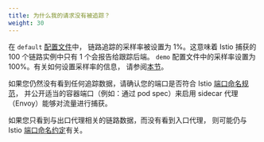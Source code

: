 ```yaml
---
title: 为什么我的请求没有被追踪？
weight: 30
---
```


在 `default` [配置文件](/zh/docs/setup/additional-setup/config-profiles/)中，
链路追踪的采样率被设置为 1%。这意味着 Istio 捕获的 100 个链路实例中只有 1 个会报告给跟踪后端。
`demo` 配置文件中的采样率设置为 100%。有关如何设置采样率的信息，
请参阅[本节](/zh/docs/tasks/observability/distributed-tracing/telemetry-api/#customizing-trace-sampling)。

如果您仍然没有看到任何追踪数据，请确认您的端口是否符合 Istio [端口命名规范](/zh/faq/traffic-management/#naming-port-convention)，
并公开适当的容器端口（例如：通过 pod spec）来启用 sidecar 代理（Envoy）能够对流量进行捕获。

如果您只看到与出口代理相关的链路数据，而没有看到入口代理，
则可能仍与 Istio [端口命名约定](/zh/about/faq/#naming-port-convention)有关。
